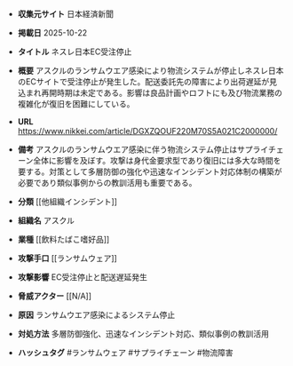 - **収集元サイト**
日本経済新聞

- **掲載日**
2025-10-22

- **タイトル**
ネスレ日本EC受注停止

- **概要**
アスクルのランサムウエア感染により物流システムが停止しネスレ日本のECサイトで受注停止が発生した。配送委託先の障害により出荷遅延が見込まれ再開時期は未定である。影響は良品計画やロフトにも及び物流業務の複雑化が復旧を困難にしている。

- **URL**
https://www.nikkei.com/article/DGXZQOUF220M70S5A021C2000000/

- **備考**
アスクルのランサムウエア感染に伴う物流システム停止はサプライチェーン全体に影響を及ぼす。攻撃は身代金要求型であり復旧には多大な時間を要する。対策として多層防御の強化や迅速なインシデント対応体制の構築が必要であり類似事例からの教訓活用も重要である。

- **分類**
[[他組織インシデント]]

- **組織名**
アスクル

- **業種**
[[飲料たばこ嗜好品]]

- **攻撃手口**
[[ランサムウェア]]

- **攻撃影響**
EC受注停止と配送遅延発生

- **脅威アクター**
[[N/A]]

- **原因**
ランサムウエア感染によるシステム停止

- **対処方法**
多層防御強化、迅速なインシデント対応、類似事例の教訓活用

- **ハッシュタグ**
#ランサムウェア #サプライチェーン #物流障害

